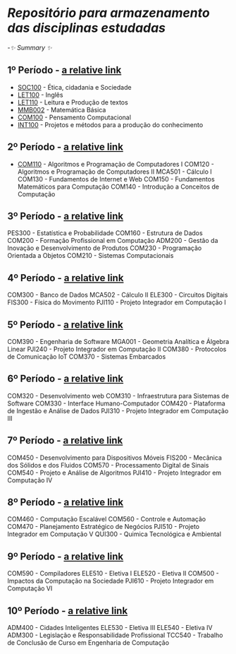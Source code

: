 # _Repositório para armazenamento das disciplinas estudadas_

-_✨ Summary ✨_
## 1º Período - [a relative link](PERÍODO_01)
- [SOC100](PERÍODO_01/SOC100) - Ética, cidadania e Sociedade
- [LET100](PERÍODO_01/LET100) - Inglês
- [LET110](PERÍODO_01/LET110) - Leitura e Produção de textos
- [MMB002](PERÍODO_01/MMB002) - Matemática Básica
- [COM100](PERÍODO_01/COM100) - Pensamento Computacional
- [INT100](PERÍODO_01/INT100) - Projetos e métodos para a produção do conhecimento

## 2º Período - [a relative link](PERÍODO_02)
- [COM110](PERÍODO_01/SOC100) - Algoritmos e Programação de Computadores I
COM120 - Algoritmos e Programação de Computadores II
MCA501 - Cálculo I
COM130 - Fundamentos de Internet e Web
COM150 - Fundamentos Matemáticos para Computação
COM140 - Introdução a Conceitos de Computação

## 3º Período - [a relative link](PERÍODO_03)
PES300 - Estatística e Probabilidade
COM160 - Estrutura de Dados
COM200 - Formação Profissional em Computação
ADM200 - Gestão da Inovação e Desenvolvimento de Produtos
COM230 - Programação Orientada a Objetos
COM210 - Sistemas Computacionais

## 4º Período - [a relative link](PERÍODO_04)
COM300 - Banco de Dados
MCA502 - Cálculo II
ELE300 - Circuitos Digitais
FIS300 - Física do Movimento
PJI110 - Projeto Integrador em Computação I

## 5º Período - [a relative link](PERÍODO_05)
COM390 - Engenharia de Software
MGA001 - Geometria Analítica e Álgebra Linear
PJI240 - Projeto Integrador em Computação II
COM380 - Protocolos de Comunicação IoT
COM370 - Sistemas Embarcados

## 6º Período - [a relative link](PERÍODO_06)
COM320 - Desenvolvimento web
COM310 - Infraestrutura para Sistemas de Software
COM330 - Interface Humano-Computador
COM420 - Plataforma de Ingestão e Análise de Dados
PJI310 - Projeto Integrador em Computação III

## 7º Período - [a relative link](PERÍODO_07)
COM450 - Desenvolvimento para Dispositivos Móveis
FIS200 - Mecânica dos Sólidos e dos Fluidos
COM570 - Processamento Digital de Sinais
COM540 - Projeto e Análise de Algoritmos
PJI410 - Projeto Integrador em Computação IV

## 8º Período - [a relative link](PERÍODO_08)
COM460 - Computação Escalável
COM560 - Controle e Automação
COM470 - Planejamento Estratégico de Negócios
PJI510 - Projeto Integrador em Computação V
QUI300 - Quimica Tecnológica e Ambiental

## 9º Período - [a relative link](PERÍODO_09)
COM590 - Compiladores
ELE510 - Eletiva I
ELE520 - Eletiva II
COM500 - Impactos da Computação na Sociedade
PJI610 - Projeto Integrador em Computação VI

## 10º Período - [a relative link](PERÍODO_10)
ADM400 - Cidades Inteligentes
ELE530 - Eletiva III
ELE540 - Eletiva IV
ADM300 - Legislação e Responsabilidade Profissional
TCC540 - Trabalho de Conclusão de Curso em Engenharia de Computação